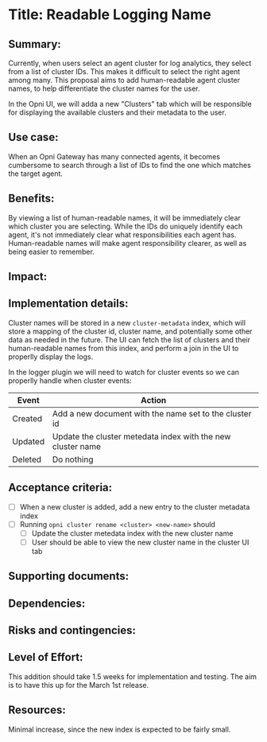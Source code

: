 # Title: Readable Logging Name

## Summary:

Currently, when users select an agent cluster for log analytics, they select from a list of cluster IDs. This makes it difficult to select the right agent among many. This proposal aims to add human-readable agent cluster names, to help differentiate the cluster names for the user.

In the Opni UI, we will adda a new "Clusters" tab which will be responsible for displaying the available clusters and their metadata to the user.

## Use case:

When an Opni Gateway has many connected agents, it becomes cumbersome to search through a list of IDs to find the one which matches the target agent.

## Benefits:

By viewing a list of human-readable names, it will be immediately clear which cluster you are selecting. While the IDs do uniquely identify each agent, it's not immediately clear what responsibilities each agent has. Human-readable names will make agent responsibility clearer, as well as being easier to remember.

## Impact:

## Implementation details:

Cluster names will be stored in a new `cluster-metadata` index, which will store a mapping of the cluster id, cluster name, and potentially some other data as needed in the future. The UI can fetch the list of clusters and their human-readable names from this index, and perform a join in the UI to properlly display the logs.

In the logger plugin we will need to watch for cluster events so we can properlly handle when cluster events:

| Event   | Action                                                      |
|---------|-------------------------------------------------------------|
| Created | Add a new document with the name set to the cluster id      |
| Updated | Update the cluster metedata index with the new cluster name |
| Deleted | Do nothing                                                  |

## Acceptance criteria:

- [ ] When a new cluster is added, add a new entry to the cluster metadata index
- [ ] Running `opni cluster rename <cluster> <new-name>` should
  - [ ] Update the cluster metedata index with the new cluster name
  - [ ] User should be able to view the new cluster name in the cluster UI tab

## Supporting documents:

## Dependencies:

## Risks and contingencies:

## Level of Effort:

This addition should take 1.5 weeks for implementation and testing. The aim is to have this up for the March 1st release.

## Resources:

Minimal increase, since the new index is expected to be fairly small.
